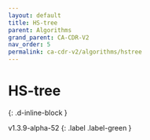 ```yaml
---
layout: default
title: HS-tree
parent: Algorithms
grand_parent: CA-CDR-V2
nav_order: 5
permalink: ca-cdr-v2/algorithms/hstree
---
```


# HS-tree
{: .d-inline-block }

v1.3.9-alpha-52
{: .label .label-green }